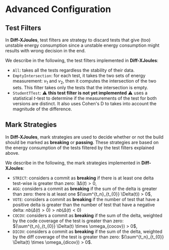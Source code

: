 # Advanced Configuration

## Test Filters

In **Diff-XJoules**, test filters are strategy to discard tests that give (too) unstable energy consumption since a unstable energy consumption might results with wrong decision in the end.

We describe in the following, the test filters implemented in **Diff-XJoules**:

- `All`: takes all the tests regardless the stability of their data.
- `EmptyIntersection`: for each test, it takes the two sets of energy measurement: $v_1$ and $v_2$, then it computes the intersection of the two sets. This filter takes only the tests that the intersection is empty.
- `StudentTTest`: :warning: **this test filter is not yet implemented** :warning: uses a statistical $t$-test to determine if the measurements of the test for both versions are distinct. It also uses Cohen's D to takes into account the magnitude of the difference.

## Mark Strategies

In **Diff-XJoules**, mark strategies are used to decide whether or not the build should be marked as **breaking** or **passing**.
These strategies are based on the energy consumption of the tests filtered by the test filters explained above.

We describe in the following, the mark strategies implemented in **Diff-XJoules**:

- `STRICT`: considers a commit as **breaking** if there is at least one delta test-wise is greater than zero: $\exists\Delta(t) > 0$,
- `AGG`: considers a commit as **breaking** if the sum of the delta is greater than zero: there is at least one $(\sum^{t_n}_{t_{0}} \Delta(t)) > 0$,
- `VOTE`: considers a commit as **breaking** if the number of test that have a positive delta is greater than the number of test that have a negative delta: $nb(\Delta(t) > 0) > nb(\Delta(t) < 0)$
- `COCOV`: considers a commit as **breaking** if the sum of the delta, weighted by the code coverage of the test is greater than zero: $(\sum^{t_n}_{t_{0}} \Delta(t) \times \omega_{cocov}) > 0$,
- `DICOV`: considers a commit as **breaking** if the sum of the delta, weighted by the diff coverage of the test is greater than zero: $(\sum^{t_n}_{t_{0}} \Delta(t) \times \omega_{dicov}) > 0$.
